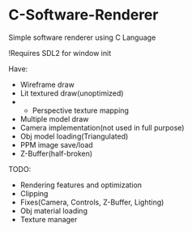 # C-Software-Renderer
Simple software renderer using C Language

!Requires SDL2 for window init


Have:
- Wireframe draw
- Lit textured draw(unoptimized)
- - Perspective texture mapping
- Multiple model draw
- Camera implementation(not used in full purpose)
- Obj model loading(Triangulated)
- PPM image save/load
- Z-Buffer(half-broken)

TODO:
- Rendering features and optimization
- Clipping
- Fixes(Camera, Controls, Z-Buffer, Lighting)
- Obj material loading
- Texture manager

